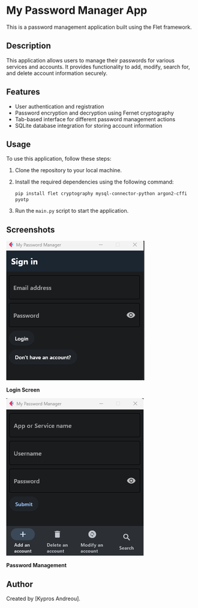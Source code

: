 # My Password Manager App

This is a password management application built using the Flet framework.

## Description

This application allows users to manage their passwords for various services and accounts. It provides functionality to add, modify, search for, and delete account information securely.

## Features

- User authentication and registration
- Password encryption and decryption using Fernet cryptography
- Tab-based interface for different password management actions
- SQLite database integration for storing account information

## Usage

To use this application, follow these steps:

1. Clone the repository to your local machine.
2. Install the required dependencies using the following command:

    ```
    pip install flet cryptography mysql-connector-python argon2-cffi pyotp
    ```

3. Run the `main.py` script to start the application.

## Screenshots

![Login Screen](/Screenshots/Login-Register.png)

**Login Screen**


![Password Management](/Screenshots/1.png)

**Password Management**


## Author

Created by [Kypros Andreou].


